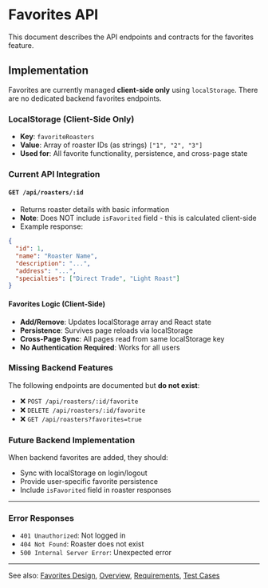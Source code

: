 # Favorites API

This document describes the API endpoints and contracts for the favorites feature.

## Implementation

Favorites are currently managed **client-side only** using `localStorage`. There are no dedicated backend favorites endpoints.

### LocalStorage (Client-Side Only)
- **Key**: `favoriteRoasters`
- **Value**: Array of roaster IDs (as strings) `["1", "2", "3"]`
- **Used for**: All favorite functionality, persistence, and cross-page state

### Current API Integration

#### `GET /api/roasters/:id`
- Returns roaster details with basic information
- **Note**: Does NOT include `isFavorited` field - this is calculated client-side
- Example response:
```json
{
  "id": 1,
  "name": "Roaster Name",
  "description": "...",
  "address": "...",
  "specialties": ["Direct Trade", "Light Roast"]
}
```

#### Favorites Logic (Client-Side)
- **Add/Remove**: Updates localStorage array and React state
- **Persistence**: Survives page reloads via localStorage
- **Cross-Page Sync**: All pages read from same localStorage key
- **No Authentication Required**: Works for all users

### Missing Backend Features
The following endpoints are documented but **do not exist**:
- ❌ `POST /api/roasters/:id/favorite` 
- ❌ `DELETE /api/roasters/:id/favorite`
- ❌ `GET /api/roasters?favorites=true`

### Future Backend Implementation
When backend favorites are added, they should:
- Sync with localStorage on login/logout
- Provide user-specific favorite persistence
- Include `isFavorited` field in roaster responses

---

### Error Responses
- `401 Unauthorized`: Not logged in
- `404 Not Found`: Roaster does not exist
- `500 Internal Server Error`: Unexpected error

---

See also: [Favorites Design](design.md), [Overview](overview.md), [Requirements](requirements.md), [Test Cases](test.md)
